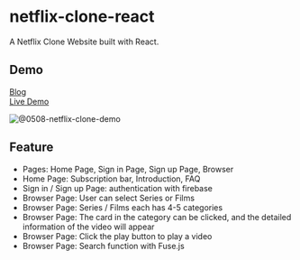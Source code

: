 # netflix-clone-react
A Netflix Clone Website built with React.

## Demo
[Blog](https://winnie0609.github.io/2021/05/02/0502-netflix-clone-1/)  
[Live Demo](https://winnie0609.github.io/netflix-clone-react/)

![@0508-netflix-clone-demo](https://user-images.githubusercontent.com/49323767/118951714-e812b700-b98d-11eb-9f6d-faadd171a2d1.gif)

## Feature
* Pages: Home Page, Sign in Page, Sign up Page, Browser
* Home Page: Subscription bar, Introduction, FAQ
* Sign in / Sign up Page: authentication with firebase
* Browser Page: User can select Series or Films 
* Browser Page: Series / Films each has 4-5 categories
* Browser Page: The card in the category can be clicked, and the detailed information of the video will appear
* Browser Page: Click the play button to play a video
* Browser Page: Search function with Fuse.js
